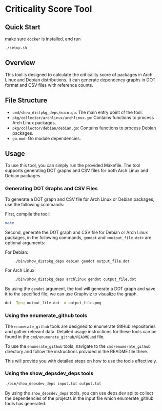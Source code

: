 # Criticality Score Tool

## Quick Start

make sure `docker` is installed, and run

```
./setup.sh
```

## Overview

This tool is designed to calculate the criticality score of packages in Arch Linux and Debian distributions. It can generate dependency graphs in DOT format and CSV files with reference counts.

## File Structure

- `cmd/show_distpkg_deps/main.go`: The main entry point of the tool.
- `pkg/collector/archlinux/archlinux.go`: Contains functions to process Arch Linux packages.
- `pkg/collector/debian/debian.go`: Contains functions to process Debian packages.
- `go.mod`: Go module dependencies.

## Usage

To use this tool, you can simply run the provided Makefile. The tool supports generating DOT graphs and CSV files for both Arch Linux and Debian packages.

### Generating DOT Graphs and CSV Files

To generate a DOT graph and CSV file for Arch Linux or Debian packages, use the following commands:

First, compile the tool:

```sh
make
```

Second, generate the DOT graph and CSV file for Debian or Arch Linux packages, in the following commands, `gendot` and `<output_file.dot>` are optional arguments:

For Debian:
```sh
    ./bin/show_distpkg_deps debian gendot output_file.dot
```
For Arch Linux:
```sh
    ./bin/show_distpkg_deps archlinux gendot output_file.dot
```

By using the `gendot` argument, the tool will generate a DOT graph and save it to the specified file, we can use Graphviz to visualize the graph.

```sh
dot -Tpng output_file.dot -o output_file.png
```

### Using the enumerate_github tools

The `enumerate_github` tools are designed to enumerate GitHub repositories and gather relevant data. Detailed usage instructions for these tools can be found in the `cmd/enumerate_github/README.md` file.

To use the `enumerate_github` tools, navigate to the `cmd/enumerate_github` directory and follow the instructions provided in the README file there.

This will provide you with detailed steps on how to use the tools effectively.

### Using the show_depsdev_deps tools

```sh
./bin/show_depsdev_deps input.txt output.txt
```

By using the `show_depsdev_deps` tools, you can use deps.dev api to collect the dependencies of the projects in the input file which enumerate_github tools has generated.
